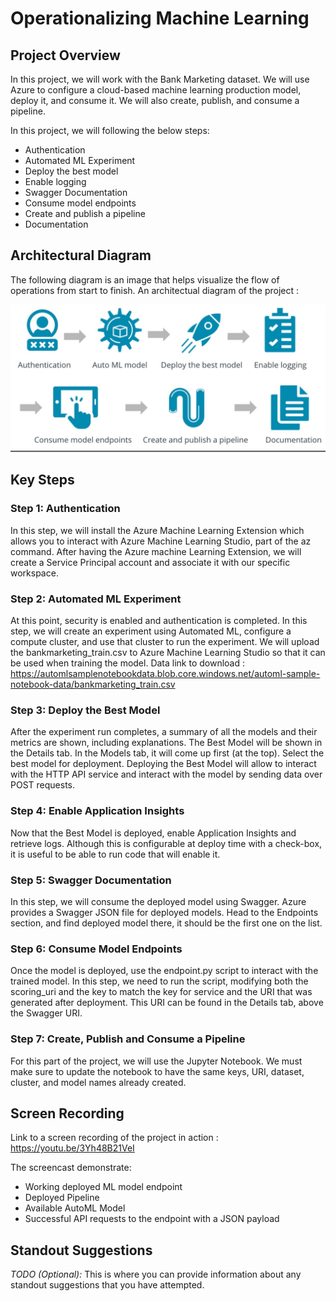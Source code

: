 # Operationalizing Machine Learning

## Project Overview
In this project, we will work with the Bank Marketing dataset. We will use Azure to configure a cloud-based machine learning production model, deploy it, and consume it. We will also create, publish, and consume a pipeline.

In this project, we will following the below steps:

- Authentication
- Automated ML Experiment
- Deploy the best model
- Enable logging
- Swagger Documentation
- Consume model endpoints
- Create and publish a pipeline
- Documentation

## Architectural Diagram
The following diagram is an image that helps visualize the flow of operations from start to finish. An architectual diagram of the project :

![Info](screenshot/Info.JPG)

## Key Steps

### Step 1: Authentication

In this step, we will install the Azure Machine Learning Extension which allows you to interact with Azure Machine Learning Studio, part of the az command. After having the Azure machine Learning Extension, we will create a Service Principal account and associate it with our specific workspace.

### Step 2: Automated ML Experiment

At this point, security is enabled and authentication is completed. In this step, we will create an experiment using Automated ML, configure a compute cluster, and use that cluster to run the experiment. We will upload the bankmarketing_train.csv to Azure Machine Learning Studio so that it can be used when training the model. Data link to download : https://automlsamplenotebookdata.blob.core.windows.net/automl-sample-notebook-data/bankmarketing_train.csv

### Step 3: Deploy the Best Model

After the experiment run completes, a summary of all the models and their metrics are shown, including explanations. The Best Model will be shown in the Details tab. In the Models tab, it will come up first (at the top). Select the best model for deployment. Deploying the Best Model will allow to interact with the HTTP API service and interact with the model by sending data over POST requests.

### Step 4: Enable Application Insights

Now that the Best Model is deployed, enable Application Insights and retrieve logs. Although this is configurable at deploy time with a check-box, it is useful to be able to run code that will enable it.

### Step 5: Swagger Documentation

In this step, we will consume the deployed model using Swagger. Azure provides a Swagger JSON file for deployed models. Head to the Endpoints section, and find deployed model there, it should be the first one on the list.

### Step 6: Consume Model Endpoints

Once the model is deployed, use the endpoint.py script to interact with the trained model. In this step, we need to run the script, modifying both the scoring_uri and the key to match the key for service and the URI that was generated after deployment. This URI can be found in the Details tab, above the Swagger URI.

### Step 7: Create, Publish and Consume a Pipeline

For this part of the project, we will use the Jupyter Notebook. We must make sure to update the notebook to have the same keys, URI, dataset, cluster, and model names already created.

## Screen Recording
Link to a screen recording of the project in action : https://youtu.be/3Yh48B21VeI

The screencast demonstrate:

- Working deployed ML model endpoint
- Deployed Pipeline
- Available AutoML Model
- Successful API requests to the endpoint with a JSON payload

## Standout Suggestions
*TODO (Optional):* This is where you can provide information about any standout suggestions that you have attempted.
